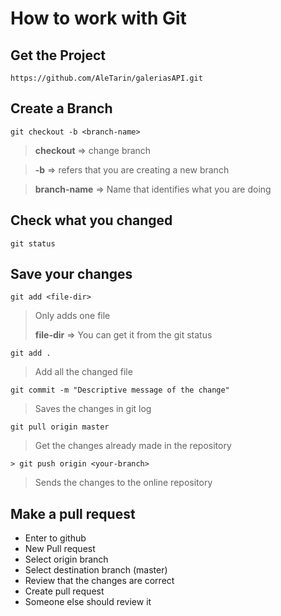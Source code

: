 # How to work with Git

## Get the Project
```
https://github.com/AleTarin/galeriasAPI.git
```

## Create a Branch
```
git checkout -b <branch-name> 
```
> **checkout** => change branch

> **-b**  => refers that you are creating a new branch

> **branch-name** => Name that identifies what you are doing 

## Check what you changed
 ```
git status 
```

## Save your changes
 ```
git add <file-dir>
```
> Only adds one file
> 
> **file-dir** => You can get it from the git status
 ```
git add .
```
> Add all the changed file

 ```
git commit -m "Descriptive message of the change"
```
> Saves the changes in git log
```
git pull origin master
```
> Get the changes already made in the repository

 ```
> git push origin <your-branch>
```
> Sends the changes to the online repository

## Make a pull request

- Enter to github
- New Pull request
- Select origin branch
- Select destination branch (master)
- Review that the changes are correct
- Create pull request
- Someone else should review it